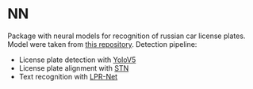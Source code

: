 # NN
Package with neural models for recognition of russian car license plates. Model were taken from [this repository](https://github.com/EtokonE/License_Plate_Recognition).
Detection pipeline:
- License plate detection with [YoloV5](https://github.com/ultralytics/yolov5)
- License plate alignment with [STN](https://pytorch.org/tutorials//intermediate/spatial_transformer_tutorial.html)
- Text recognition with [LPR-Net](https://www.sciencedirect.com/science/article/abs/pii/S0167865518306998)


